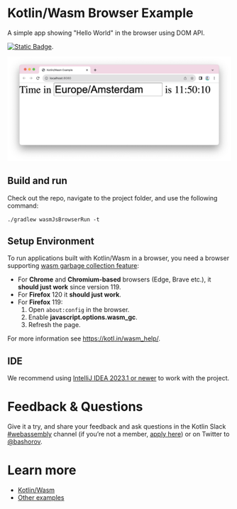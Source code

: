 # Kotlin/Wasm Browser Example

A simple app showing "Hello World" in the browser using DOM API.

[![Static Badge](https://img.shields.io/badge/online%20demo%20%F0%9F%9A%80-6b57ff?style=for-the-badge)](https://zal.im/wasm/example).

![](screenshots/browser-example.png)

## Build and run

Check out the repo, navigate to the project folder, and use the following command:
```
./gradlew wasmJsBrowserRun -t
```

## Setup Environment

To run applications built with Kotlin/Wasm in a browser, you need a browser supporting [wasm garbage collection feature](https://github.com/WebAssembly/gc):

- For **Chrome** and **Chromium-based** browsers (Edge, Brave etc.), it **should just work** since version 119.
- For **Firefox** 120 it **should just work**.
- For **Firefox** 119:
    1. Open `about:config` in the browser.
    2. Enable **javascript.options.wasm_gc**.
    3. Refresh the page.

For more information see https://kotl.in/wasm_help/.

## IDE

We recommend using [IntelliJ IDEA 2023.1 or newer](https://www.jetbrains.com/idea/) to work with the project.

# Feedback & Questions

Give it a try, and share your feedback and ask questions in the Kotlin Slack [#webassembly](https://slack-chats.kotlinlang.org/c/webassembly) channel (if you’re not a member, [apply here](https://kotl.in/slack)) or on Twitter to [@bashorov](https://twitter.com/bashorov).

# Learn more

* [Kotlin/Wasm](https://kotl.in/wasm/)
* [Other examples](../../../#examples)
